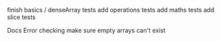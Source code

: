 finish basics / denseArray tests
add operations tests
add maths tests
add slice tests

Docs
Error checking
make sure empty arrays can't exist